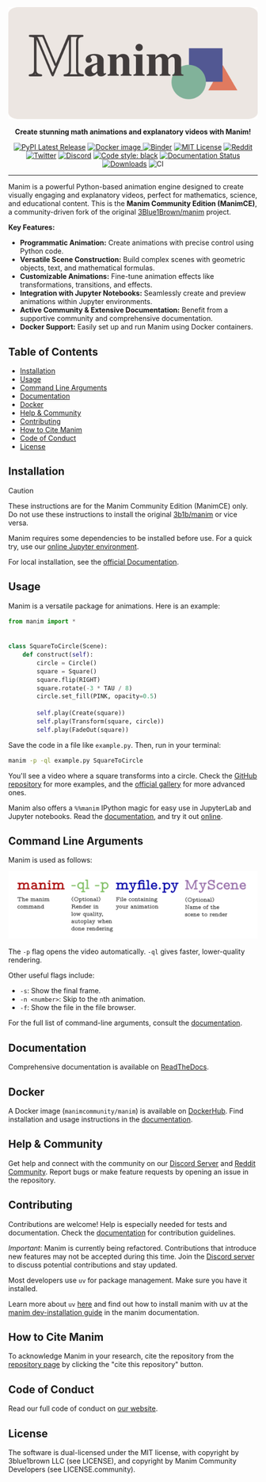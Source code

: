 <p align="center">
    <a href="https://www.manim.community/"><img src="https://raw.githubusercontent.com/ManimCommunity/manim/main/logo/cropped.png" alt="Manim Logo"></a>
</p>

<p align="center">
    <b>Create stunning math animations and explanatory videos with Manim!</b>
</p>

<p align="center">
    <a href="https://pypi.org/project/manim/"><img src="https://img.shields.io/pypi/v/manim.svg?style=flat&logo=pypi" alt="PyPI Latest Release"></a>
    <a href="https://hub.docker.com/r/manimcommunity/manim"><img src="https://img.shields.io/docker/v/manimcommunity/manim?color=%23099cec&label=docker%20image&logo=docker" alt="Docker image"> </a>
    <a href="https://mybinder.org/v2/gh/ManimCommunity/jupyter_examples/HEAD?filepath=basic_example_scenes.ipynb"><img src="https://mybinder.org/badge_logo.svg" alt="Binder"></a>
    <a href="http://choosealicense.com/licenses/mit/"><img src="https://img.shields.io/badge/license-MIT-red.svg?style=flat" alt="MIT License"></a>
    <a href="https://www.reddit.com/r/manim/"><img src="https://img.shields.io/reddit/subreddit-subscribers/manim.svg?color=orange&label=reddit&logo=reddit" alt="Reddit"></a>
    <a href="https://twitter.com/manim_community/"><img src="https://img.shields.io/twitter/url/https/twitter.com/cloudposse.svg?style=social&label=Follow%20%40manim_community" alt="Twitter"></a>
    <a href="https://www.manim.community/discord/"><img src="https://img.shields.io/discord/581738731934056449.svg?label=discord&color=yellow&logo=discord" alt="Discord"></a>
    <a href="https://github.com/psf/black"><img src="https://img.shields.io/badge/code%20style-black-000000.svg" alt="Code style: black"></a>
    <a href="https://docs.manim.community/"><img src="https://readthedocs.org/projects/manimce/badge/?version=latest" alt="Documentation Status"></a>
    <a href="https://pepy.tech/project/manim"><img src="https://pepy.tech/badge/manim/month?" alt="Downloads"></a>
    <img src="https://github.com/ManimCommunity/manim/workflows/CI/badge.svg" alt="CI">
</p>

<hr />

Manim is a powerful Python-based animation engine designed to create visually engaging and explanatory videos, perfect for mathematics, science, and educational content.  This is the **Manim Community Edition (ManimCE)**, a community-driven fork of the original [3Blue1Brown/manim](https://github.com/3b1b/manim) project.

**Key Features:**

*   **Programmatic Animation:** Create animations with precise control using Python code.
*   **Versatile Scene Construction:** Build complex scenes with geometric objects, text, and mathematical formulas.
*   **Customizable Animations:**  Fine-tune animation effects like transformations, transitions, and effects.
*   **Integration with Jupyter Notebooks:**  Seamlessly create and preview animations within Jupyter environments.
*   **Active Community & Extensive Documentation:** Benefit from a supportive community and comprehensive documentation.
*   **Docker Support:** Easily set up and run Manim using Docker containers.

## Table of Contents

*   [Installation](#installation)
*   [Usage](#usage)
*   [Command Line Arguments](#command-line-arguments)
*   [Documentation](#documentation)
*   [Docker](#docker)
*   [Help & Community](#help-with-manim)
*   [Contributing](#contributing)
*   [How to Cite Manim](#how-to-cite-manim)
*   [Code of Conduct](#code-of-conduct)
*   [License](#license)

## Installation

> [!CAUTION]
>  These instructions are for the Manim Community Edition (ManimCE) only. Do not use these instructions to install the original [3b1b/manim](https://github.com/3b1b/manim) or vice versa.

Manim requires some dependencies to be installed before use.  For a quick try, use our [online Jupyter environment](https://try.manim.community/).

For local installation, see the  [official Documentation](https://docs.manim.community/en/stable/installation.html).

## Usage

Manim is a versatile package for animations. Here is an example:

```python
from manim import *


class SquareToCircle(Scene):
    def construct(self):
        circle = Circle()
        square = Square()
        square.flip(RIGHT)
        square.rotate(-3 * TAU / 8)
        circle.set_fill(PINK, opacity=0.5)

        self.play(Create(square))
        self.play(Transform(square, circle))
        self.play(FadeOut(square))
```

Save the code in a file like `example.py`.  Then, run in your terminal:

```bash
manim -p -ql example.py SquareToCircle
```

You'll see a video where a square transforms into a circle. Check the [GitHub repository](example_scenes) for more examples, and the [official gallery](https://docs.manim.community/en/stable/examples.html) for more advanced ones.

Manim also offers a `%%manim` IPython magic for easy use in JupyterLab and Jupyter notebooks. Read the [documentation](https://docs.manim.community/en/stable/reference/manim.utils.ipython_magic.ManimMagic.html), and try it out [online](https://mybinder.org/v2/gh/ManimCommunity/jupyter_examples/HEAD?filepath=basic_example_scenes.ipynb).

## Command Line Arguments

Manim is used as follows:

![manim-illustration](https://raw.githubusercontent.com/ManimCommunity/manim/main/docs/source/_static/command.png)

The `-p` flag opens the video automatically.  `-ql` gives faster, lower-quality rendering.

Other useful flags include:

*   `-s`:  Show the final frame.
*   `-n <number>`:  Skip to the `n`th animation.
*   `-f`: Show the file in the file browser.

For the full list of command-line arguments, consult the [documentation](https://docs.manim.community/en/stable/guides/configuration.html).

## Documentation

Comprehensive documentation is available on [ReadTheDocs](https://docs.manim.community/).

## Docker

A Docker image (`manimcommunity/manim`) is available on [DockerHub](https://hub.docker.com/r/manimcommunity/manim).
Find installation and usage instructions in the [documentation](https://docs.manim.community/en/stable/installation/docker.html).

## Help & Community

Get help and connect with the community on our [Discord Server](https://www.manim.community/discord/) and [Reddit Community](https://www.reddit.com/r/manim/).  Report bugs or make feature requests by opening an issue in the repository.

## Contributing

Contributions are welcome! Help is especially needed for tests and documentation. Check the [documentation](https://docs.manim.community/en/stable/contributing.html) for contribution guidelines.

*Important*: Manim is currently being refactored. Contributions that introduce new features may not be accepted during this time. Join the [Discord server](https://www.manim.community/discord/) to discuss potential contributions and stay updated.

Most developers use `uv` for package management. Make sure you have it installed.

Learn more about `uv` [here](https://docs.astral.sh/uv/) and find out how to install manim with uv at the [manim dev-installation guide](https://docs.manim.community/en/latest/contributing/development.html) in the manim documentation.

## How to Cite Manim

To acknowledge Manim in your research, cite the repository from the [repository page](https://github.com/ManimCommunity/manim) by clicking the "cite this repository" button.

## Code of Conduct

Read our full code of conduct on [our website](https://docs.manim.community/en/stable/conduct.html).

## License

The software is dual-licensed under the MIT license, with copyright by 3blue1brown LLC (see LICENSE), and copyright by Manim Community Developers (see LICENSE.community).